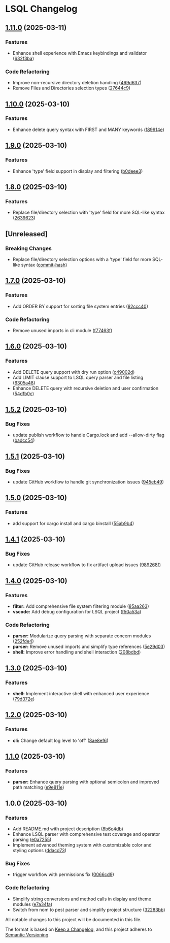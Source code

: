 # LSQL Changelog

## [1.11.0](https://github.com/faltawy/lsql/compare/v1.10.0...v1.11.0) (2025-03-11)

### Features

* Enhance shell experience with Emacs keybindings and validator ([632f3ba](https://github.com/faltawy/lsql/commit/632f3bafcc8b890e58031e6850eb3d11c3547f8d))

### Code Refactoring

* Improve non-recursive directory deletion handling ([469d637](https://github.com/faltawy/lsql/commit/469d637ef1efb8a68fadc7efbd46fe5223058980))
* Remove Files and Directories selection types ([27644c9](https://github.com/faltawy/lsql/commit/27644c904cdf41198bad9a7c42bea399858c6223))

## [1.10.0](https://github.com/faltawy/lsql/compare/v1.9.0...v1.10.0) (2025-03-10)

### Features

* Enhance delete query syntax with FIRST and MANY keywords ([f89914e](https://github.com/faltawy/lsql/commit/f89914e112e4b7e8aa0f1c98f48ea5c8bea3331e))

## [1.9.0](https://github.com/faltawy/lsql/compare/v1.8.0...v1.9.0) (2025-03-10)

### Features

* Enhance 'type' field support in display and filtering ([b0deee3](https://github.com/faltawy/lsql/commit/b0deee37a986935068d98987d66fcaf443ccd29f))

## [1.8.0](https://github.com/faltawy/lsql/compare/v1.7.0...v1.8.0) (2025-03-10)

### Features

* Replace file/directory selection with 'type' field for more SQL-like syntax ([2639623](https://github.com/faltawy/lsql/commit/2639623f1bde1517c158388c60ff2d7d931ff2e5))

## [Unreleased]

### Breaking Changes

* Replace file/directory selection options with a 'type' field for more SQL-like syntax ([commit-hash](https://github.com/faltawy/lsql/commit/))

## [1.7.0](https://github.com/faltawy/lsql/compare/v1.6.0...v1.7.0) (2025-03-10)

### Features

* Add ORDER BY support for sorting file system entries ([82ccc40](https://github.com/faltawy/lsql/commit/82ccc408e3b33bdf7fd530082fddb2f240fd5bac))

### Code Refactoring

* Remove unused imports in cli module ([f77463f](https://github.com/faltawy/lsql/commit/f77463f536b8f4f29dc7b5415f1f8317861dcb2c))

## [1.6.0](https://github.com/faltawy/lsql/compare/v1.5.2...v1.6.0) (2025-03-10)

### Features

* Add DELETE query support with dry run option ([c49002d](https://github.com/faltawy/lsql/commit/c49002da8bdf4facb876e42ff005ce6c71751f99))
* Add LIMIT clause support to LSQL query parser and file listing ([6305a48](https://github.com/faltawy/lsql/commit/6305a48b49dbdb093e7f17104a214124e52e1f1f))
* Enhance DELETE query with recursive deletion and user confirmation ([54dfb0c](https://github.com/faltawy/lsql/commit/54dfb0c483da338d23757b71f896b0ff003922a7))

## [1.5.2](https://github.com/faltawy/lsql/compare/v1.5.1...v1.5.2) (2025-03-10)

### Bug Fixes

* update publish workflow to handle Cargo.lock and add --allow-dirty flag ([badcc54](https://github.com/faltawy/lsql/commit/badcc5484b3ed2cf531ba3f6ba7418fc5102e625))

## [1.5.1](https://github.com/faltawy/lsql/compare/v1.5.0...v1.5.1) (2025-03-10)

### Bug Fixes

* update GitHub workflow to handle git synchronization issues ([945eb49](https://github.com/faltawy/lsql/commit/945eb49479cafc45ea4c7483647541a0d2442610))

## [1.5.0](https://github.com/faltawy/lsql/compare/v1.4.1...v1.5.0) (2025-03-10)

### Features

* add support for cargo install and cargo binstall ([55ab9b4](https://github.com/faltawy/lsql/commit/55ab9b46de2ab0f33decfa397bc199e57e50e1c8))

## [1.4.1](https://github.com/faltawy/lsql/compare/v1.4.0...v1.4.1) (2025-03-10)

### Bug Fixes

* update GitHub release workflow to fix artifact upload issues ([989268f](https://github.com/faltawy/lsql/commit/989268f9751e7e0b068726f558f49235b739118c))

## [1.4.0](https://github.com/faltawy/lsql/compare/v1.3.0...v1.4.0) (2025-03-10)

### Features

* **filter:** Add comprehensive file system filtering module ([85aa263](https://github.com/faltawy/lsql/commit/85aa26395a647c68bfcb4f653f78a02fa246f3da))
* **vscode:** Add debug configuration for LSQL project ([f50a53a](https://github.com/faltawy/lsql/commit/f50a53abc1875ef163851c18e120480225d5b9ff))

### Code Refactoring

* **parser:** Modularize query parsing with separate concern modules ([252fde4](https://github.com/faltawy/lsql/commit/252fde41580974e453a6eea6848afb486ea96769))
* **parser:** Remove unused imports and simplify type references ([5e29d03](https://github.com/faltawy/lsql/commit/5e29d034e009cfecbed8aaf6117dc7a4aeae5d5c))
* **shell:** Improve error handling and shell interaction ([208bdbd](https://github.com/faltawy/lsql/commit/208bdbd327565c585208278177d33eea5819b8c0))

## [1.3.0](https://github.com/faltawy/lsql/compare/v1.2.0...v1.3.0) (2025-03-10)

### Features

* **shell:** Implement interactive shell with enhanced user experience ([79d372e](https://github.com/faltawy/lsql/commit/79d372e015077205405ba564ff3541c1191d5829))

## [1.2.0](https://github.com/faltawy/lsql/compare/v1.1.0...v1.2.0) (2025-03-10)

### Features

* **cli:** Change default log level to 'off' ([8ae8ef6](https://github.com/faltawy/lsql/commit/8ae8ef6afeb7f2c5b49c4a58a4597b4fb38194b5))

## [1.1.0](https://github.com/faltawy/lsql/compare/v1.0.0...v1.1.0) (2025-03-10)

### Features

* **parser:** Enhance query parsing with optional semicolon and improved path matching ([e9e811e](https://github.com/faltawy/lsql/commit/e9e811ed5b56aeae0daf8730898c2bbce4a4604f))

## 1.0.0 (2025-03-10)

### Features

* Add README.md with project description ([8b6e4db](https://github.com/faltawy/lsql/commit/8b6e4db48617446af740faf76375ea1d6bc37d1c))
* Enhance LSQL parser with comprehensive test coverage and operator parsing ([e0a7255](https://github.com/faltawy/lsql/commit/e0a725510356327c4c021eca70afe9654329d686))
* Implement advanced theming system with customizable color and styling options ([ddacd73](https://github.com/faltawy/lsql/commit/ddacd7372b627078ddefc98f30a6d1fed8d288e4))

### Bug Fixes

* trigger workflow with permissions fix ([0066cd9](https://github.com/faltawy/lsql/commit/0066cd92c9195b8d9a9ef785ea9b3354f386c433))

### Code Refactoring

* Simplify string conversions and method calls in display and theme modules ([e7a34fa](https://github.com/faltawy/lsql/commit/e7a34fae55317aa41630c8f27520a591e264dd9e))
* Switch from nom to pest parser and simplify project structure ([32283bb](https://github.com/faltawy/lsql/commit/32283bbc854dff350a008ebb25529ab77f8706ab))

All notable changes to this project will be documented in this file.

The format is based on [Keep a Changelog](https://keepachangelog.com/en/1.0.0/),
and this project adheres to [Semantic Versioning](https://semver.org/spec/v2.0.0.html).
